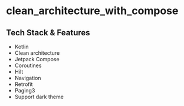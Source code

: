 # clean_architecture_with_compose

## Tech Stack & Features
- Kotlin
- Clean architecture
- Jetpack Compose
- Coroutines
- Hilt
- Navigation
- Retrofit
- Paging3
- Support dark theme
